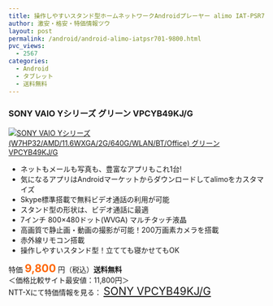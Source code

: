 ```yaml
---
title: 操作しやすいスタンド型ホームネットワークAndroidプレーヤー alimo IAT-PSR701 特価9,800円！送料無料！
author: 激安・格安・特価情報ツウ
layout: post
permalink: /android/android-alimo-iatpsr701-9800.html
pvc_views:
  - 2567
categories:
  - Android
  - タブレット
  - 送料無料
---
```

### SONY VAIO Yシリーズ グリーン VPCYB49KJ/G

<div class="img-bg2 img_L">
  <a href="http://px.a8.net/svt/ejp?a8mat=ZYP6S+8IMA3E+S1Q+BWGDT&a8ejpredirect=http://nttxstore.jp/_II_IO13708383" target="_blank" title="SONY VAIO Yシリーズ (W7HP32/AMD/11.6WXGA/2G/640G/WLAN/BT/Office) グリーン VPCYB49KJ/G"><img src="http://i1.wp.com/image.nttxstore.jp/l2_images/I/IO/IO13708383.jpg?resize=120%2C120" border="0" alt="SONY VAIO Yシリーズ (W7HP32/AMD/11.6WXGA/2G/640G/WLAN/BT/Office) グリーン VPCYB49KJ/G" style="border: 0pt none;" data-recalc-dims="1" /></a>
</div>

<!--more-->

  * ネットもメールも写真も、豊富なアプリもこれ1台!
  * 気になるアプリはAndroidマーケットからダウンロードしてalimoをカスタマイズ
  * Skype標準搭載で無料ビデオ通話の利用が可能
  * スタンド型の形状は、ビデオ通話に最適
  * 7インチ 800×480ドット(WVGA) マルチタッチ液晶
  * 高画質で静止画・動画の撮影が可能！200万画素カメラを搭載
  * 赤外線リモコン搭載
  * 操作しやすいスタンド型！立てても寝かせてもOK

特価 <span style="color: #ff6600; font-size: 150%;"><strong>9,800</strong></span> 円（税込）**送料無料**  
＜価格比較サイト最安値：11,800円＞  
NTT-Xにて特価情報を見る： <span style="font-size: 150%;"><a href="http://px.a8.net/svt/ejp?a8mat=ZYP6S+8IMA3E+S1Q+BWGDT&a8ejpredirect=http://nttxstore.jp/_II_IO13708383" target="_blank">SONY VPCYB49KJ/G</a></span>